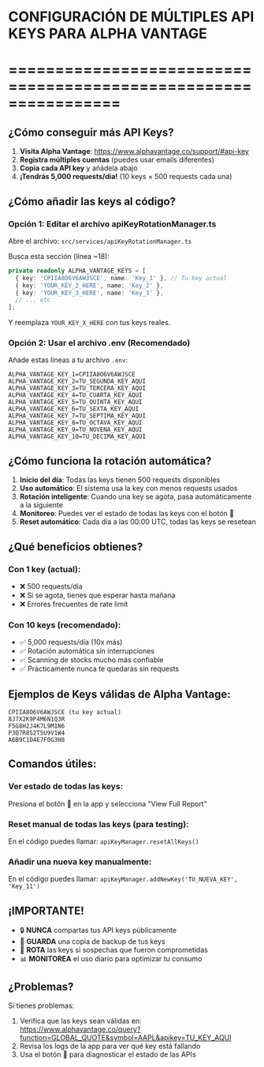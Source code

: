 # CONFIGURACIÓN DE MÚLTIPLES API KEYS PARA ALPHA VANTAGE
# ================================================================

## ¿Cómo conseguir más API Keys?

1. **Visita Alpha Vantage**: https://www.alphavantage.co/support/#api-key
2. **Registra múltiples cuentas** (puedes usar emails diferentes)
3. **Copia cada API key** y añádela abajo
4. **¡Tendrás 5,000 requests/día!** (10 keys × 500 requests cada una)

## ¿Cómo añadir las keys al código?

### Opción 1: Editar el archivo apiKeyRotationManager.ts

Abre el archivo: `src/services/apiKeyRotationManager.ts`

Busca esta sección (línea ~18):
```typescript
private readonly ALPHA_VANTAGE_KEYS = [
  { key: 'CPIIA8O6V6AWJSCE', name: 'Key_1' }, // Tu key actual
  { key: 'YOUR_KEY_2_HERE', name: 'Key_2' },
  { key: 'YOUR_KEY_3_HERE', name: 'Key_3' },
  // ... etc
];
```

Y reemplaza `YOUR_KEY_X_HERE` con tus keys reales.

### Opción 2: Usar el archivo .env (Recomendado)

Añade estas líneas a tu archivo `.env`:
```
ALPHA_VANTAGE_KEY_1=CPIIA8O6V6AWJSCE
ALPHA_VANTAGE_KEY_2=TU_SEGUNDA_KEY_AQUI
ALPHA_VANTAGE_KEY_3=TU_TERCERA_KEY_AQUI
ALPHA_VANTAGE_KEY_4=TU_CUARTA_KEY_AQUI
ALPHA_VANTAGE_KEY_5=TU_QUINTA_KEY_AQUI
ALPHA_VANTAGE_KEY_6=TU_SEXTA_KEY_AQUI
ALPHA_VANTAGE_KEY_7=TU_SEPTIMA_KEY_AQUI
ALPHA_VANTAGE_KEY_8=TU_OCTAVA_KEY_AQUI
ALPHA_VANTAGE_KEY_9=TU_NOVENA_KEY_AQUI
ALPHA_VANTAGE_KEY_10=TU_DECIMA_KEY_AQUI
```

## ¿Cómo funciona la rotación automática?

1. **Inicio del día**: Todas las keys tienen 500 requests disponibles
2. **Uso automático**: El sistema usa la key con menos requests usados
3. **Rotación inteligente**: Cuando una key se agota, pasa automáticamente a la siguiente
4. **Monitoreo**: Puedes ver el estado de todas las keys con el botón 🔬
5. **Reset automático**: Cada día a las 00:00 UTC, todas las keys se resetean

## ¿Qué beneficios obtienes?

### Con 1 key (actual):
- ❌ 500 requests/día
- ❌ Si se agota, tienes que esperar hasta mañana
- ❌ Errores frecuentes de rate limit

### Con 10 keys (recomendado):
- ✅ 5,000 requests/día (10x más)
- ✅ Rotación automática sin interrupciones
- ✅ Scanning de stocks mucho más confiable
- ✅ Prácticamente nunca te quedarás sin requests

## Ejemplos de Keys válidas de Alpha Vantage:
```
CPIIA8O6V6AWJSCE (tu key actual)
8J7X2K9P4M6N1Q3R
F5G8H2J4K7L9M1N6
P3Q7R8S2T5U9V1W4
A6B9C1D4E7F0G3H8
```

## Comandos útiles:

### Ver estado de todas las keys:
Presiona el botón 🔬 en la app y selecciona "View Full Report"

### Reset manual de todas las keys (para testing):
En el código puedes llamar: `apiKeyManager.resetAllKeys()`

### Añadir una nueva key manualmente:
En el código puedes llamar: `apiKeyManager.addNewKey('TU_NUEVA_KEY', 'Key_11')`

## ¡IMPORTANTE!

- 🔒 **NUNCA** compartas tus API keys públicamente
- 📝 **GUARDA** una copia de backup de tus keys
- 🔄 **ROTA** las keys si sospechas que fueron comprometidas
- 📊 **MONITOREA** el uso diario para optimizar tu consumo

## ¿Problemas?

Si tienes problemas:
1. Verifica que las keys sean válidas en: https://www.alphavantage.co/query?function=GLOBAL_QUOTE&symbol=AAPL&apikey=TU_KEY_AQUI
2. Revisa los logs de la app para ver qué key está fallando
3. Usa el botón 🔬 para diagnosticar el estado de las APIs
